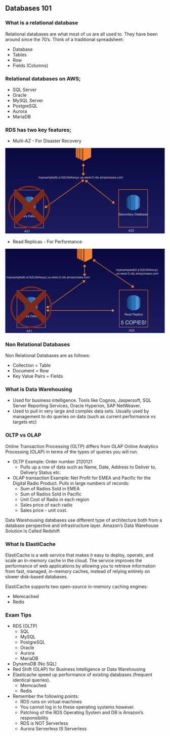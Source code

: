 ## Databases 101

### What is a relational database
Relational databases are what most of us are all used to. They have been around since the 70’s. Think of a traditional spreadsheet:
- Database
- Tables
- Row
- Fields (Columns)

### Relational databases on AWS;
- SQL Server
- Oracle
- MySQL Server
- PostgreSQL
- Aurora
- MariaDB

### RDS has two key features;
- Multi-AZ - For Disaster Recovery

![MultiAZ](images/01-MultiAZ.png)

- Read Replicas - For Performance

![Read Replica](images/01-ReadReplica.png)

### Non Relational Databases
Non Relational Databases are as follows:
- Collection = Table
- Document = Row
- Key Value Pairs = Fields

### What is Data Warehousing
- Used for business intelligence. Tools like Cognos, Jaspersoft, SQL Server Reporting Services, Oracle Hyperion, SAP NetWeaver.
- Used to pull in very large and complex data sets. Usually used by management to do queries on data (such as current performance vs targets etc)

### OLTP vs OLAP
Online Transaction Processing (OLTP) differs from OLAP Online Analytics Processing (OLAP) in terms of the types of queries you will run.

- OLTP Example: Order number 2120121
  - Pulls up a row of data such as Name, Date, Address to Deliver to, Delivery Status etc.
- OLAP transaction Example: Net Profit for EMEA and Pacific for the Digital Radio Product. Pulls in large numbers of records:
  - Sum of Radios Sold in EMEA
  - Sum of Radios Sold in Pacific
  - Unit Cost of Radio in each region
  - Sales price of each radio
  - Sales price - unit cost.

Data Warehousing databases use different type of architecture both from a database perspective and infrastructure layer. Amazon’s Data Warehouse Solution Is Called Redshift

### What Is ElastiCache
ElastiCache is a web service that makes it easy to deploy, operate, and scale an in-memory cache in the cloud. The service improves the performance of web applications by allowing you to retrieve information from fast, managed, in-memory caches, instead of relying entirely on slower disk-based databases.

ElastiCache supports two open-source in-memory caching engines:
- Memcached
- Redis

### Exam Tips
- RDS (OLTP)
  - SQL
  - MySQL
  - PostgreSQL
  - Oracle
  - Aurora
  - MariaDB
- DynamoDB (No SQL)
- Red Shift (OLAP) for Business Intelligence or Data Warehousing
- Elasticache speed up performance of existing databases (frequent identical queries).
  - Memcached
  - Redis
- Remember the following points:
  - RDS runs on virtual machines
  - You cannot log in to these operating systems however.
  - Patching of the RDS Operating System and DB is Amazon’s responsibility
  - RDS is NOT Serverless
  - Aurora Serverless IS Serverless
  